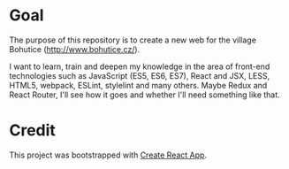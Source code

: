 # Goal
The purpose of this repository is to create a new web for the village Bohutice (http://www.bohutice.cz/).

I want to learn, train and deepen my knowledge in the area of front-end technologies such as JavaScript (ES5, ES6, ES7), React and JSX, LESS, HTML5, webpack, ESLint, stylelint and many others. Maybe Redux and React Router, I'll see how it goes and whether I'll need something like that.

# Credit
This project was bootstrapped with [Create React App](https://github.com/facebookincubator/create-react-app).

